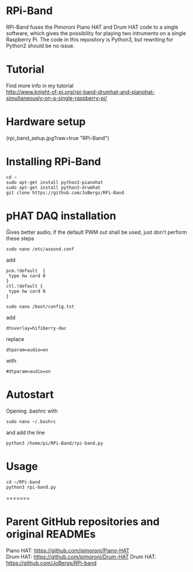# RPi-Band

RPi-Band fuses the Pimoroni Piano HAT and Drum HAT code to a single software,
which gives the possibility for playing two intruments on a single Raspberry Pi.
The code in this repository is Python3, but rewriting for Python2 should be no issue.

# Tutorial
Find more info in my tutorial  
http://www.knight-of-pi.org/rpi-band-drumhat-and-pianohat-simultaneously-on-a-single-raspberry-pi/

# Hardware setup
(rpi_band_setup.jpg?raw=true "RPi-Band")

# Installing RPi-Band

    cd ~
    sudo apt-get install python3-pianohat
    sudo apt-get install python3-drumhat
    git clone https://github.com/JoBergs/RPi-Band

# pHAT DAQ installation
Ĝives better audio; if the default PWM out shall be used, just don't perform these steps

    sudo nano /etc/asound.conf

add

    pcm.!default  {
     type hw card 0
    }
    ctl.!default {
     type hw card 0
    }

    sudo nano /boot/config.txt

add

    dtoverlay=hifiberry-dac

replace

    dtparam=audio=on

with

    #dtparam=audio=on

# Autostart
Opening .bashrc with

    sudo nano ~/.bashrc
and add the line

    python3 /home/pi/RPi-Band/rpi-band.py


# Usage

    cd ~/RPi-band
    python3 rpi-band.py


=======


# Parent GitHub repositories and original READMEs 
Piano HAT: https://github.com/pimoroni/Piano-HAT  
Drum HAT: https://github.com/pimoroni/Drum-HAT
Drum HAT: https://github.com/JoBergs/RPi-band

